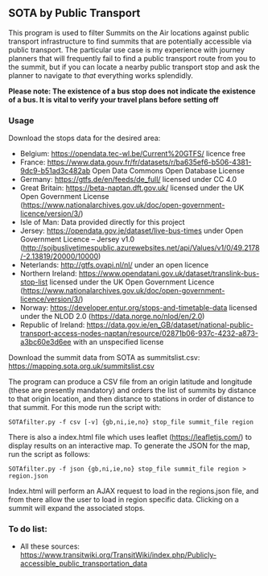 ## SOTA by Public Transport ##

This program is used to filter Summits on the Air locations against public transport infrastructure to find summits that are potentially accessible via public transport. The particular use case is my experience with journey planners that 
will frequently fail to find a public transport route from you to the summit, but if you can locate a nearby public transport stop and ask the planner to navigate to *that* everything works splendidly.

**Please note: The existence of a bus stop does not indicate the existence of a bus. It is vital to verify your travel plans before setting off**


### Usage ###

Download the stops data for the desired area:

* Belgium: https://opendata.tec-wl.be/Current%20GTFS/ licence free
* France: https://www.data.gouv.fr/fr/datasets/r/ba635ef6-b506-4381-9dc9-b51ad3c482ab Open Data Commons Open Database License 
* Germany: https://gtfs.de/en/feeds/de_full/ licensed under CC 4.0
* Great Britain: https://beta-naptan.dft.gov.uk/ licensed under the UK Open Government License (https://www.nationalarchives.gov.uk/doc/open-government-licence/version/3/)
* Isle of Man: Data provided directly for this project
* Jersey: https://opendata.gov.je/dataset/live-bus-times under Open Government Licence – Jersey v1.0 (http://sojbuslivetimespublic.azurewebsites.net/api/Values/v1/0/49.2178/-2.13819/20000/10000)
* Neterlands: http://gtfs.ovapi.nl/nl/ under an open licence
* Northern Ireland: https://www.opendatani.gov.uk/dataset/translink-bus-stop-list licensed under the UK Open Government Licence (https://www.nationalarchives.gov.uk/doc/open-government-licence/version/3/)
* Norway: https://developer.entur.org/stops-and-timetable-data licensed under the NLOD 2.0 (https://data.norge.no/nlod/en/2.0)
* Republic of Ireland: https://data.gov.ie/en_GB/dataset/national-public-transport-access-nodes-naptan/resource/02871b06-937c-4232-a873-a3bc60e3d6ee with an unspecified license

Download the summit data from SOTA as summitslist.csv: https://mapping.sota.org.uk/summitslist.csv

The program can produce a CSV file from an origin latitude and longitude (these are presently mandatory) and orders the list of summits by distance to that origin location, and then distance to stations in order of distance to that summit. For this mode run the script with:

`SOTAfilter.py -f csv [-v] {gb,ni,ie,no} stop_file summit_file region`

There is also a index.html file which uses leaflet (https://leafletjs.com/) to display results on an interactive map. To generate the JSON for the map, run the script as follows:

`SOTAfilter.py -f json {gb,ni,ie,no} stop_file summit_file region > region.json`

Index.html will perform an AJAX request to load in the regions.json file, and from there allow the user to load in region specific data. Clicking on a summit will expand the associated stops.

### To do list: ###

* All these sources: https://www.transitwiki.org/TransitWiki/index.php/Publicly-accessible_public_transportation_data
